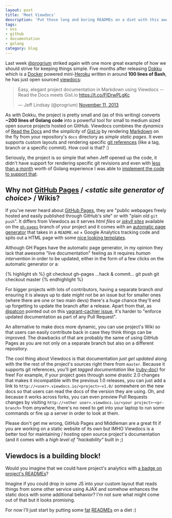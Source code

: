 ```yaml
---
layout: post
title: 'Meet Viewdocs'
description: 'Put those long and boring READMEs on a diet with this awesome new project'
tags:
- oss
- github
- documentation
- golang
category: blog
---
```


Last week [@progrium](https://twitter.com/progrium) striked again with one more
great example of how we should strive for keeping things simple. Five months after
releasing [Dokku](http://progrium.com/blog/2013/06/19/dokku-the-smallest-paas-implementation-youve-ever-seen)
which is a [Docker](http://www.docker.io/) powered mini-[Heroku](https://www.heroku.com/)
written in around **100 lines of Bash**, he has just open sourced [viewdocs](http://viewdocs.io/):

<blockquote class="twitter-tweet"><p>Easy, elegant project documentation in Markdown using Viewdocs -- Read the Docs meets Gist.io <a href="https://t.co/FIDrwPLgKc">https://t.co/FIDrwPLgKc</a></p>&mdash; Jeff Lindsay (@progrium) <a href="https://twitter.com/progrium/statuses/399734531592171520">November 11, 2013</a></blockquote>
<script async src="//platform.twitter.com/widgets.js" charset="utf-8"></script>

As with Dokku, the project is pretty small and (as of this writing) converts
**~200 lines of Golang code** into a powerful tool for small to medium sized
open source projects hosted on GitHub. Viewdocs combines the _dynamics_ of
[Read the Docs](https://readthedocs.org/) and the _simplicity_ of
[Gist.io](http://gist.io/) by rendering [Markdown](http://daringfireball.net/projects/markdown/)
on the fly from your repository's `docs` directory as _simple static pages_.
It even supports custom layouts and rendering specific [git references](http://git-scm.com/book/en/Git-Internals-Git-References)
(like a tag, branch or a specific commit). How cool is that? :)

Seriously, the project is so simple that when Jeff opened up the code, it didn't
have support for rendering specific git revisions and even with [less than a month](https://github.com/fgrehm/go-tour/commit/13391f7c2cb19280b4cb273e50caa293db211ec7)
worth of Golang experience I was able to [implement the code to support that](https://github.com/progrium/viewdocs/pull/2).


## Why not [GitHub Pages](http://pages.github.com/) / *\<static site generator of choice>* / Wikis?

If you've never heard about [GitHub Pages](https://help.github.com/articles/what-are-github-pages),
they are "public webpages freely hosted and easily published through GitHub's site"
or with "plain old `git push`". It differs from Viewdocs as it serves _html files_
or _[jekyll sites](https://help.github.com/articles/using-jekyll-with-pages)_
available on the [`gh-pages`](https://help.github.com/articles/user-organization-and-project-pages#project-pages)
branch of your project and it comes with an [automatic page generator](https://help.github.com/articles/creating-pages-with-the-automatic-generator)
that takes in a `README.md` + Google Analytics tracking code and spits
out a HTML page with some [nice looking templates](https://github.com/blog/1081-instantly-beautiful-project-pages).

Although GH Pages have the automatic page generator, in my opinion they lack that
awesome "live documentation" feeling as it requires _human intervention_ in order
to be updated, either in the form of a few clicks on the automatic generator or a:

{% highlight sh %}
git checkout gh-pages
...hack & commit...
git push
git checkout master
{% endhighlight %}

For bigger projects with lots of contributors, having a separate branch _and_
ensuring it is always up to date _might_ not be an issue but for smaller ones
(where there are one or two main devs) there's a huge chance they'll end up
forgetting to update the branch after a release. Apart from that, as [@patcon](https://github.com/patcon)
pointed out on this [vagrant-cachier issue](https://github.com/fgrehm/vagrant-cachier/issues/56#issuecomment-27989250),
it's harder to "enforce updated documentation as part of any Pull Request".

An alternative to make docs more dynamic, you can use project's Wiki so that
users can easily contribute back in case they think things can be improved. The
drawbacks of that are probably the same of using GitHub Pages as you are not only
on a separate branch but also on a different repository.

The cool thing about Viewdocs is that documentation _just get updated_ along
with the the rest of the project's sources right there from `master`. Because
it supports git references, you'll get _tagged documentation_ like
([ruby-doc](http://ruby-doc.org/gems/docs/v/vagrant-lxc-0.6.4/)) for free!
For example, if your project goes through some drastic 2.0 changes that makes
it incompatible with the previous 1.0 releases, you can just add a link to
`http://<user>.viewdocs.io/<project>~v1.0/` somewhere on the new docs so that
users can read the docs of the version they are using. Oh, and because it works
across forks, you can even preview Pull Requests changes by visiting
`http://<other user>.viewdocs.io/<your project>~<pr-branch>` from _anywhere_,
there's no need to get into your laptop to run some commands or fire up a server
in order to look at them.

Please don't get me wrong, GitHub Pages and Middleman are a great fit if you
are working on a static website of its own but IMHO Viewdocs is a better tool
for maintaining / hosting open source project's documentation (and it comes
with a  _high level of "hackability"_ built in ;)


## Viewdocs is a building block!

Would you imagine that we could have project's analytics with [a badge on project's
READMEs](https://bitdeli.com/)?

Imagine if you could drop in some JS into your custom layout that reads things
from some other service using AJAX and somehow enhances the static docs with
some additional behavior? I'm not sure what might come out of that but it looks
promising.

For now I'll just start by putting some [fat](https://github.com/fgrehm/vagrant-cachier/blob/master/README.md)
[READMEs](https://github.com/fgrehm/ventriloquist/blob/master/README.md) on a
diet :)
